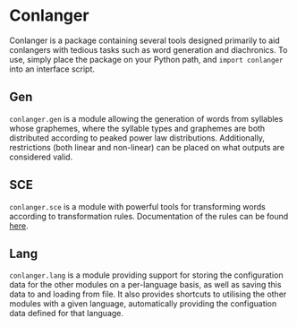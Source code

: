 # Conlanger

Conlanger is a package containing several tools designed primarily to aid conlangers with tedious tasks such as word
generation and diachronics. To use, simply place the package on your Python path, and `import conlanger` into an
interface script.

## Gen

`conlanger.gen` is a module allowing the generation of words from syllables whose graphemes, where the syllable types
and graphemes are both distributed according to peaked power law distributions. Additionally, restrictions (both linear
and non-linear) can be placed on what outputs are considered valid.

## SCE

`conlanger.sce` is a module with powerful tools for transforming words according to transformation rules. Documentation
of the rules can be found [here](https://conworkshop.com/leashy/sce/sce-doc.html).

## Lang

`conlanger.lang` is a module providing support for storing the configuration data for the other modules on a
per-language basis, as well as saving this data to and loading from file. It also provides shortcuts to utilising the
other modules with a given language, automatically providing the configuation data defined for that language.
